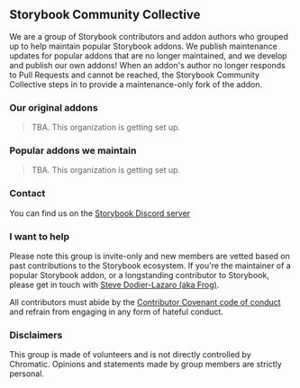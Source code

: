 ## Storybook Community Collective

We are a group of Storybook contributors and addon authors who grouped up to help maintain popular Storybook addons. We publish maintenance updates for popular addons that are no longer maintained, and we develop and publish our own addons! When an addon's author no longer responds to Pull Requests and cannot be reached, the Storybook Community Collective steps in to provide a maintenance-only fork of the addon.

### Our original addons

> TBA. This organization is getting set up.

### Popular addons we maintain

> TBA. This organization is getting set up.

### Contact

You can find us on the [Storybook Discord server](https://discord.gg/invite/storybook)

### I want to help

Please note this group is invite-only and new members are vetted based on past contributions to the Storybook ecosystem. If you're the maintainer of a popular Storybook addon, or a longstanding contributor to Storybook, please get in touch with [Steve Dodier-Lazaro (aka Frog)](https://github.com/sidnioulz).

All contributors must abide by the [Contributor Covenant code of conduct](https://www.contributor-covenant.org/) and refrain from engaging in any form of hateful conduct.

### Disclaimers

This group is made of volunteers and is not directly controlled by Chromatic. Opinions and statements made by group members are strictly personal.

